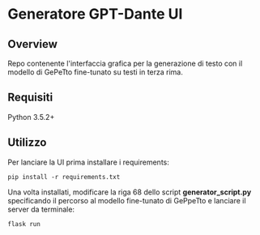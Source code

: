 # Generatore GPT-Dante UI

## Overview
Repo contenente l'interfaccia grafica per la generazione di testo con il modello di GePeTto fine-tunato su testi in terza rima.

## Requisiti
Python 3.5.2+

## Utilizzo

Per lanciare la UI prima installare i requirements:

```
pip install -r requirements.txt
```
Una volta installati, modificare la riga 68 dello script **generator_script.py** specificando il percorso al modello fine-tunato di GePpeTto e lanciare il server da terminale:

```
flask run
```

